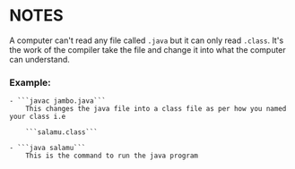 # NOTES

A computer can't read any file called ```.java``` but it can only read ```.class```.
It's the work of the compiler take the file and change it into what the computer can understand.

### Example:

    - ```javac jambo.java```
        This changes the java file into a class file as per how you named your class i.e 

        ```salamu.class```

    - ```java salamu```
        This is the command to run the java program